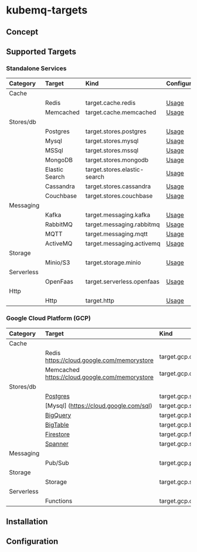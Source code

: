 # kubemq-targets

## Concept

## Supported Targets

### Standalone Services

| Category   | Target         | Kind                         | Configuration                                 |
|:-----------|:---------------|:-----------------------------|:----------------------------------------------|
| Cache      |                |                              |                                               |
|            | Redis          | target.cache.redis           | [Usage](targets/cache/redis/README.md)        |
|            | Memcached      | target.cache.memcached       | [Usage](targets/cache/memcached/README.md)     |
| Stores/db  |                |                              |                                               |
|            | Postgres       | target.stores.postgres       | [Usage](targets/stores/postgres/README.md)     |
|            | Mysql          | target.stores.mysql          | [Usage](targets/stores/mysql/README.md)        |
|            | MSSql          | target.stores.mssql          | [Usage](targets/stores/mssql/README.md)        |
|            | MongoDB        | target.stores.mongodb        | [Usage](targets/stores/mongodb/README.md)      |
|            | Elastic Search | target.stores.elastic-search | [Usage](targets/stores/elastic/README.md)      |
|            | Cassandra      | target.stores.cassandra      | [Usage](targets/stores/cassandra/README.md)    |
|            | Couchbase      | target.stores.couchbase      | [Usage](targets/stores/couchbase/README.md)    |
| Messaging  |                |                              |                                               |
|            | Kafka          | target.messaging.kafka       | [Usage](targets/messaging/kafka/README.md)     |
|            | RabbitMQ       | target.messaging.rabbitmq    | [Usage](targets/messaging/rabbitmq/README.md)  |
|            | MQTT           | target.messaging.mqtt        | [Usage](targets/messaging/mqtt/README.md)      |
|            | ActiveMQ       | target.messaging.activemq    | [Usage](targets/messaging/postgres/README.md)  |
| Storage    |                |                              |                                               |
|            | Minio/S3       | target.storage.minio         | [Usage](targets/storage/minio/README.md)       |
| Serverless |                |                              |                                               |
|            | OpenFaas       | target.serverless.openfaas   | [Usage](targets/serverless/openfass/README.md) |
| Http       |                |                              |                                               |
|            | Http           | target.http                  | [Usage](targets/http/README.md)                 |


### Google Cloud Platform (GCP)

| Category   | Target         | Kind                         | Configuration                                 |
|:-----------|:---------------|:-----------------------------|:----------------------------------------------|
| Cache      |                |                              |                                               |
|            | Redis   https://cloud.google.com/memorystore       | target.gcp.cache.redis           | [Usage](targets/gcp/memorystore/redis/README.md)        |
|            | Memcached  https://cloud.google.com/memorystore    | target.gcp.cache.memcached       | [Usage](targets/gcp/memorystore/memcached/README.md)     |
| Stores/db  |                |                              |                                               |
|            | [Postgres](https://cloud.google.com/sql)       | target.gcp.stores.postgres       | [Usage](targets/gcp/sql/postgres/README.md)     |
|            | [Mysql] (https://cloud.google.com/sql)           | target.gcp.stores.mysql          | [Usage](targets/gcp/sql/mysql/README.md)        |
|            | [BigQuery](https://cloud.google.com/bigquery)      | target.gcp.bigquery        | [Usage](targets/gcp/bigquery/README.md)      |
|            | [BigTable](https://cloud.google.com/bigtable)       | target.gcp.bigtable        | [Usage](targets/gcp/bigtable/README.md)      |
|            | [Firestore](https://cloud.google.com/firestore)     | target.gcp.firestore        | [Usage](targets/gcp/firestore/README.md)      |
|            | [Spanner](https://cloud.google.com/spanner)     | target.gcp.spanner        | [Usage](targets/gcp/spanner/README.md)      |
| Messaging  |                |                              |                                               |
|            | Pub/Sub          | target.gcp.pubsub       | [Usage](targets/gcp/pubsub/README.md)     |
| Storage    |                |                              |                                               |
|            | Storage       | target.gcp.storage         | [Usage](targets/gcp/storage/README.md)       |
| Serverless |                |                              |                                               |
|            | Functions       | target.gcp.cloudfunctions   | [Usage](targets/gcp/cloudfunctions/README.md) |






## Installation


## Configuration



